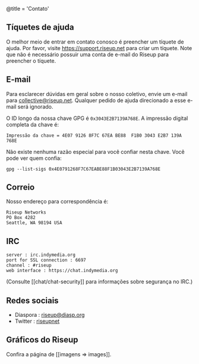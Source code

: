 @title = 'Contato'

## Tíquetes de ajuda

O melhor meio de entrar em contato conosco é preencher um tíquete de ajuda. Por favor, visite https://support.riseup.net para criar um tíquete. Note que não é necessário possuir uma conta de e-mail do Riseup para preencher o tíquete.

## E-mail

Para esclarecer dúvidas em geral sobre o nosso coletivo, envie um e-mail para collective@riseup.net. Qualquer pedido de ajuda direcionado a esse e-mail será ignorado.

O ID longo da nossa chave GPG é `0x3043E2B7139A768E`. A impressão digital completa da chave é:

	Impressão da chave = 4E07 9126 8F7C 67EA BE88  F1B0 3043 E2B7 139A 768E

Não existe nenhuma razão especial para você confiar nesta chave. Você pode ver quem confia:

	gpg --list-sigs 0x4E0791268F7C67EABE88F1B03043E2B7139A768E

## Correio

Nosso endereço para correspondência é:

	Riseup Networks
	PO Box 4282
	Seattle, WA 98194 USA

## IRC

	server : irc.indymedia.org
	port for SSL connection : 6697
	channel : #riseup
	web interface : https://chat.indymedia.org

(Consulte [[chat/chat-security]] para informações sobre segurança no IRC.)

## Redes sociais

* Diaspora : [riseup@diasp.org](https://diasp.org/people/e6901810cb670133bdbb782bcb452bd5)
* Twitter : [riseupnet](https://twitter.com/riseupnet)

## Gráficos do Riseup

Confira a página de [[imagens => images]].
